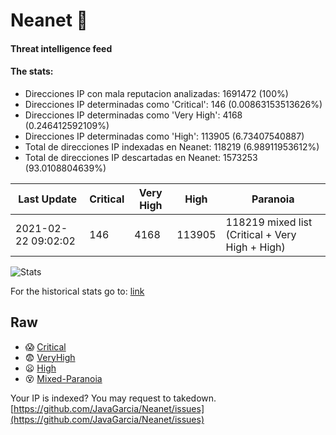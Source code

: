 # Neanet :hocho:
#### Threat intelligence feed
#### The stats:

- Direcciones IP con mala reputacion analizadas: 1691472 (100%)
- Direcciones IP determinadas como 'Critical':  146 (0.00863153513626%)
- Direcciones IP determinadas como 'Very High':  4168 (0.246412592109%)
- Direcciones IP determinadas como 'High':  113905 (6.73407540887)
- Total de direcciones IP indexadas en Neanet:  118219 (6.98911953612%)
- Total de direcciones IP descartadas en Neanet:  1573253 (93.0108804639%)

| Last Update | Critical | Very High | High | Paranoia |
| --- | --- | --- | --- | --- |
| 2021-02-22 09:02:02 | 146 | 4168 | 113905 | 118219 mixed list (Critical + Very High + High)|

![Stats](https://docs.google.com/spreadsheets/d/e/2PACX-1vSnaNMIXVabIpDJjufMlzH7poXnshF3mgd8Is1g9ytUEzVsP5my4Trn8f-xkoLLQ38xpL3HtmUexLo6/pubchart?oid=501124687&format=image)

For the historical stats go to: [link](/stats.csv)
## Raw
- :scream: [Critical](https://raw.githubusercontent.com/JavaGarcia/Neanet/master/blacklists/neanet_critical.txt)
- :fearful: [VeryHigh](https://raw.githubusercontent.com/JavaGarcia/Neanet/master/blacklists/neanet_veryHigh.txtt)
- :frowning: [High](https://raw.githubusercontent.com/JavaGarcia/Neanet/master/blacklists/neanet_high.txt)
- :dizzy_face: [Mixed-Paranoia](https://raw.githubusercontent.com/JavaGarcia/Neanet/master/blacklists/neanet_all.txt)


Your IP is indexed? You may request to takedown. [https://github.com/JavaGarcia/Neanet/issues](https://github.com/JavaGarcia/Neanet/issues)

























































































































































































































































































































































































































































































































































































































































































































































































































































































































































































































































































































































































































































































































































































































































































































































































































































































































































































































































































































































































































































































































































































































































































































































































































































































































































































































































































































































































































































































































































































































































































































































































































































































































































































































































































































































































































































































































































































































































































































































































































































































































































































































































































































































































































































































































































